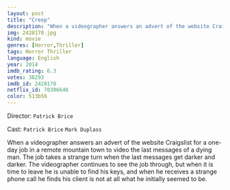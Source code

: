 ```yaml
---
layout: post
title: "Creep"
description: "When a videographer answers an advert of the website Craigslist for a one-day job in a remote mountain town to video the last messages of a dying man. The job takes a strange turn when the last messages get darker and darker. The videographer continues to see the job through, but when it is time to leave he is unable to find his keys, and when he receives a strange phone call he finds his client is not at all.."
img: 2428170.jpg
kind: movie
genres: [Horror,Thriller]
tags: Horror Thriller 
language: English
year: 2014
imdb_rating: 6.3
votes: 38293
imdb_id: 2428170
netflix_id: 70306646
color: 513b56
---
```

Director: `Patrick Brice`  

Cast: `Patrick Brice` `Mark Duplass` 

When a videographer answers an advert of the website Craigslist for a one-day job in a remote mountain town to video the last messages of a dying man. The job takes a strange turn when the last messages get darker and darker. The videographer continues to see the job through, but when it is time to leave he is unable to find his keys, and when he receives a strange phone call he finds his client is not at all what he initially seemed to be.